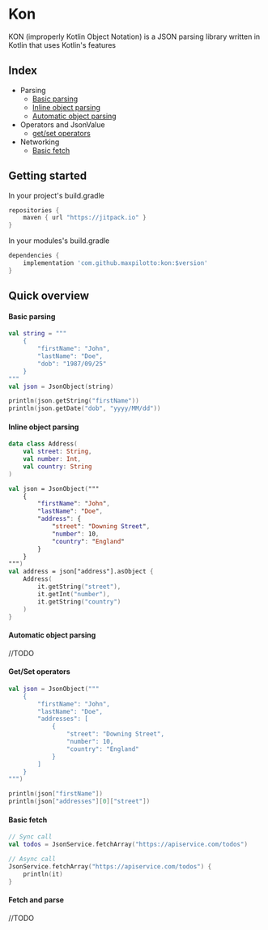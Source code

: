 # Kon
KON (improperly Kotlin Object Notation) is a JSON parsing library written in Kotlin that uses Kotlin's features

## Index
+ Parsing
    + [Basic parsing](#basic-parsing)
    + [Inline object parsing](#inline-object-parsing)
    + [Automatic object parsing](#automatic-object-parsing)
+ Operators and JsonValue
    + [get/set operators](#get/set-operators)
+ Networking
    + [Basic fetch](#basic-fetch)

## Getting started
In your project's build.gradle

```gradle
repositories {
	maven { url "https://jitpack.io" }
}
```

In your modules's build.gradle

```gradle
dependencies {
    implementation 'com.github.maxpilotto:kon:$version'
}
```

## Quick overview

#### Basic parsing

```kotlin
val string = """
    {
        "firstName": "John",
        "lastName": "Doe",
        "dob": "1987/09/25"
    }
"""
val json = JsonObject(string)

println(json.getString("firstName"))
println(json.getDate("dob", "yyyy/MM/dd"))
```

#### Inline object parsing
```kotlin
data class Address(
    val street: String,
    val number: Int,
    val country: String
)

val json = JsonObject("""
    {
        "firstName": "John",
        "lastName": "Doe",
        "address": {
            "street": "Downing Street",
            "number": 10,
            "country": "England"
        }
    }
""")
val address = json["address"].asObject { 
    Address(
        it.getString("street"),
        it.getInt("number"),
        it.getString("country")
    )
}
```

#### Automatic object parsing
//TODO

#### Get/Set operators

```kotlin
val json = JsonObject("""
    {
        "firstName": "John",
        "lastName": "Doe",
        "addresses": [
            {
                "street": "Downing Street",
                "number": 10,
                "country": "England"
            }
        ]
    }
""")

println(json["firstName"])
println(json["addresses"][0]["street"])
```

#### Basic fetch
```kotlin
// Sync call
val todos = JsonService.fetchArray("https://apiservice.com/todos")

// Async call
JsonService.fetchArray("https://apiservice.com/todos") {
    println(it)
}
```

#### Fetch and parse
//TODO
